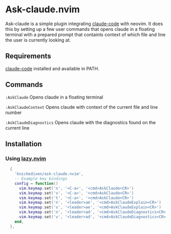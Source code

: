 # Ask-claude.nvim
Ask-claude is a simple plugin integrating [claude-code](https://github.com/anthropics/claude-code) with neovim. It does this by setting up a few user commands that opens claude in a floating terminal with a prepared prompt that containts context of which file and line the user is currently looking at.

## Requirements
[claude-code](https://github.com/anthropics/claude-code) installed and available in PATH.

## Commands
`:AskClaude` Opens claude in a floating terminal

`:AskClaudeContext` Opens claude with context of the current file and line number

`:AskClaudeDiagnostics` Opens claude with the diagnostics found on the current line

## Installation
### Using [lazy.nvim](https://github.com/folke/lazy.nvim)
```lua
  {
    'knickedixen/ask-claude.nvim',
    -- Example key bindings
    config = function()
      vim.keymap.set('n', '<C-a>', '<cmd>AskClaude<CR>')
      vim.keymap.set('v', '<C-a>', '<cmd>AskClaude<CR>')
      vim.keymap.set('t', '<C-a>', '<cmd>AskClaude<CR>')
      vim.keymap.set('n', '<leader>ae', '<cmd>AskClaudeExplain<CR>')
      vim.keymap.set('v', '<leader>ae', '<cmd>AskClaudeExplain<CR>')
      vim.keymap.set('n', '<leader>ad', '<cmd>AskClaudeDiagnostics<CR>')
      vim.keymap.set('v', '<leader>ad', '<cmd>AskClaudeDiagnostics<CR>')
    end,
  },
```
